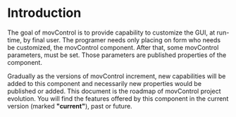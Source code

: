 # Introduction #

The goal of movControl is to provide capability to customize the GUI, at run-time, by final user. The programer needs only placing on form who needs be customized, the movControl component. After that, some movControl parameters, must be set. Those parameters are published properties of the component.

Gradually as the versions of movControl increment, new capabilities will be added to this component and necessarily new properties would be published or added. This document is the roadmap of movControl project evolution. You will find the features offered by this component in the current version (marked **"current"**), past or future.